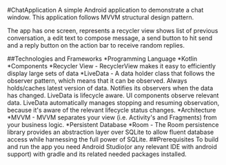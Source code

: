 #ChatApplication
A simple Android application to demonstrate a chat window. This application follows MVVM structural design pattern.

The app has one screen, represents a recycler view shows list of previous conversation, a edit text to compose message, a send button to hit send and a reply button on the action bar to receive random replies. 

##Technologies and Frameworks
*Programming Language
    *Kotlin
*Components
    *Recycler View - RecyclerView makes it easy to efficiently display large sets of data
    *LiveData - A data holder class that follows the observer pattern, which means that it can be observed. Always holds/caches latest version of data. Notifies its observers when the data has changed. LiveData is lifecycle aware. UI components observe relevant data. LiveData automatically manages stopping and resuming observation, because it's aware of the relevant lifecycle status changes.
*Architecture
    *MVVM - MVVM separates your view (i.e. Activity's and Fragments) from your business logic.
*Persistent Database
    *Room - The Room persistence library provides an abstraction layer over SQLite to allow fluent database access while harnessing the full power of SQLite.
##Prerequisites
To build and run the app you need Android Studio(or any relevant IDE with android support) with gradle and its related needed packages installed.

